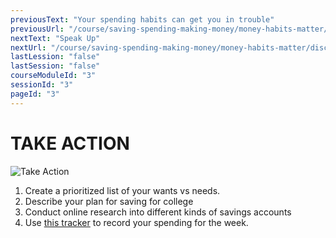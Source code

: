 ```yaml
---
previousText: "Your spending habits can get you in trouble"
previousUrl: "/course/saving-spending-making-money/money-habits-matter/spending-habits"
nextText: "Speak Up"
nextUrl: "/course/saving-spending-making-money/money-habits-matter/discussion"
lastLession: "false"
lastSession: "false"
courseModuleId: "3"
sessionId: "3"
pageId: "3"
---
```



# TAKE ACTION
![Take Action](/assets/img/take-action.jpg)

1.	Create a prioritized list of your wants vs needs. 
2.	Describe your plan for saving for college
3.	Conduct online research into different kinds of savings accounts
4.  Use <a href="https://docs.google.com/document/d/1vGhc8plcL-nSAOKGNIoXIqSvzoTTPSDkIxuZIujARrA/edit" target="_blank">this tracker</a> to record your spending for the week. 

